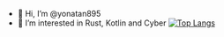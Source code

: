 - 👋 Hi, I’m @yonatan895
- 👀 I’m interested in Rust, Kotlin and Cyber
[![Top Langs](https://github-readme-stats.vercel.app/api/top-langs/?username=yonatan895)](https://github.com/yonatan895/github-readme-stats)
